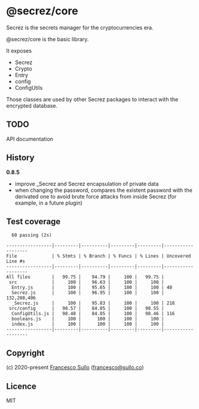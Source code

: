 # @secrez/core

Secrez is the secrets manager for the cryptocurrencies era.

@secrez/core is the basic library.

It exposes 
* Secrez
* Crypto
* Entry
* config
* ConfigUtils

Those classes are used by other Secrez packages to interact with the encrypted database.


## TODO

API documentation

## History

__0.8.5__
* improve _Secrez and Secrez encapsulation of private data
* when changing the password, compares the existent password with the derivated one to avoid brute force attacks from inside Secrez (for example, in a future plugin)  


## Test coverage

```
  60 passing (2s)

-----------------|---------|----------|---------|---------|-------------------
File             | % Stmts | % Branch | % Funcs | % Lines | Uncovered Line #s 
-----------------|---------|----------|---------|---------|-------------------
All files        |   99.75 |    94.79 |     100 |   99.75 |                   
 src             |     100 |    96.63 |     100 |     100 |                   
  Entry.js       |     100 |    95.65 |     100 |     100 | 40                
  Secrez.js      |     100 |    96.95 |     100 |     100 | 132,288,406       
  _Secrez.js     |     100 |    95.83 |     100 |     100 | 218               
 src/config      |   98.57 |    84.85 |     100 |   98.55 |                   
  ConfigUtils.js |   98.48 |    84.85 |     100 |   98.46 | 116               
  booleans.js    |     100 |      100 |     100 |     100 |                   
  index.js       |     100 |      100 |     100 |     100 |                   
-----------------|---------|----------|---------|---------|-------------------
```


## Copyright

(c) 2020-present [Francesco Sullo](https://francesco.sullo.co) (<francesco@sullo.co>)

## Licence

MIT
